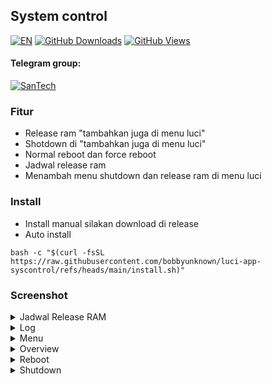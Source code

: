 ## System control

[![EN](https://img.shields.io/badge/lang-EN-red.svg?style=for-the-badge)](README-EN.md)
[![GitHub Downloads](https://img.shields.io/github/downloads/bobbyunknown/luci-app-syscontrol/total?style=for-the-badge&logo=github)](https://github.com/bobbyunknown/luci-app-syscontrol/releases)
[![GitHub Views](https://img.shields.io/badge/VIEWS-973-brightgreen?style=for-the-badge&logo=github)](https://github.com/bobbyunknown/luci-app-syscontrol)


#### Telegram group:
[![SanTech](https://img.shields.io/badge/SanTech-2CA5E0?style=for-the-badge&logo=telegram&logoColor=white)](https://t.me/+TuLCASzJrVJmNzM1)


### Fitur
- Release ram "tambahkan juga di menu luci"
- Shotdown di "tambahkan juga di menu luci"
- Normal reboot dan force reboot
- Jadwal release ram
- Menambah menu shutdown dan release ram di menu luci

### Install
- Install manual silakan download di release
- Auto install
```
bash -c "$(curl -fsSL https://raw.githubusercontent.com/bobbyunknown/luci-app-syscontrol/refs/heads/main/install.sh)"
```


### Screenshot

<details>
<summary>Jadwal Release RAM</summary>

![Jadwal Release RAM](jadwal_release_ram.png)
</details>

<details>
<summary>Log</summary>

![Log](log.png)
</details>

<details>
<summary>Menu</summary>

![Menu](menu.png)
</details>

<details>
<summary>Overview</summary>

![Overview](overview.png)
</details>

<details>
<summary>Reboot</summary>

![Reboot](reboot.png)
</details>

<details>
<summary>Shutdown</summary>

![Shutdown](shutdown.png)
</details>


